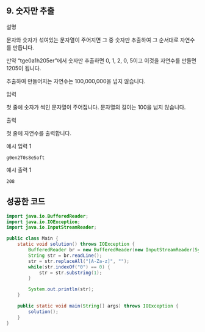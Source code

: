 ## 9. 숫자만 추출

설명

문자와 숫자가 섞여있는 문자열이 주어지면 그 중 숫자만 추출하여 그 순서대로 자연수를 만듭니다.

만약 “tge0a1h205er”에서 숫자만 추출하면 0, 1, 2, 0, 5이고 이것을 자연수를 만들면 1205이 됩니다.

추출하여 만들어지는 자연수는 100,000,000을 넘지 않습니다.



입력

첫 줄에 숫자가 썩인 문자열이 주어집니다. 문자열의 길이는 100을 넘지 않습니다.



출력

첫 줄에 자연수를 출력합니다.



예시 입력 1 

```
g0en2T0s8eSoft
```

예시 출력 1

```
208
```



## 성공한 코드

~~~java
import java.io.BufferedReader;
import java.io.IOException;
import java.io.InputStreamReader;

public class Main {
    static void solution() throws IOException {
        BufferedReader br = new BufferedReader(new InputStreamReader(System.in));
        String str = br.readLine();
        str = str.replaceAll("[A-Za-z]", "");
        while(str.indexOf("0") == 0) {
            str = str.substring(1);
        }

        System.out.println(str);
    }

    public static void main(String[] args) throws IOException {
        solution();
    }
}
~~~


